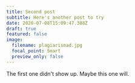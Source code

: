 ```yaml
---
title: Second post
subtitle: Here's another post to try
date: 2020-07-08T15:09:47.388Z
draft: true
featured: false
image:
  filename: plagiarismad.jpg
  focal_point: Smart
  preview_only: false
---
```

The first one didn't show up. Maybe this one will.